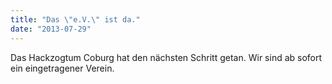 ```yaml
---
title: "Das \"e.V.\" ist da."
date: "2013-07-29"
---
```


Das Hackzogtum Coburg hat den nächsten Schritt getan. Wir sind ab sofort ein eingetragener Verein.
